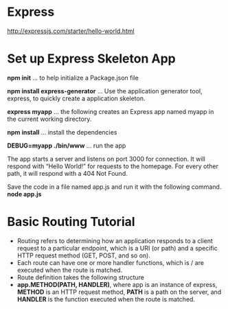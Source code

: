 # Express
http://expressjs.com/starter/hello-world.html

# Set up Express Skeleton App
**npm init** ...  to help initialize a Package.json file

**npm install express-generator** ... Use the application generator tool, express, to quickly create a application skeleton.

**express myapp** ... the following creates an Express app named myapp in the current working directory. 

**npm install** ... install the dependencies

**DEBUG=myapp ./bin/www** ... run the app

The app starts a server and listens on port 3000 for connection. It will respond with “Hello World!” for requests to the homepage. For every other path, it will respond with a 404 Not Found.

Save the code in a file named app.js and run it with the following command.
**node app.js**

# Basic Routing Tutorial 
- Routing refers to determining how an application responds to a client request to a particular endpoint, which is a URI (or path) and a specific HTTP request method (GET, POST, and so on).
- Each route can have one or more handler functions, which is / are executed when the route is matched.
- Route definition takes the following structure
- **app.METHOD(PATH, HANDLER)**, where app is an instance of express, **METHOD** is an HTTP request method, **PATH** is a path on the server, and **HANDLER** is the function executed when the route is matched.

